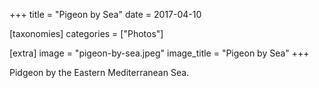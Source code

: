 +++
title = "Pigeon by Sea"
date = 2017-04-10

[taxonomies]
categories = ["Photos"]

[extra]
image = "pigeon-by-sea.jpeg"
image_title = "Pigeon by Sea"
+++

Pidgeon by the Eastern Mediterranean Sea.
